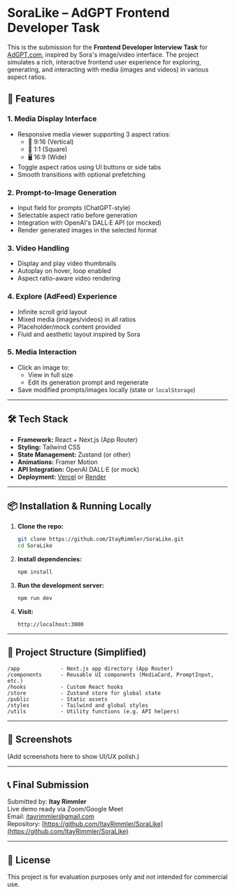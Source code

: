 
# SoraLike – AdGPT Frontend Developer Task

This is the submission for the **Frontend Developer Interview Task** for [AdGPT.com](http://adgpt.com/), inspired by Sora's image/video interface. The project simulates a rich, interactive frontend user experience for exploring, generating, and interacting with media (images and videos) in various aspect ratios.

## 🚀 Features

### 1. Media Display Interface
- Responsive media viewer supporting 3 aspect ratios:
  - 📱 9:16 (Vertical)
  - 🔳 1:1 (Square)
  - 🖥️ 16:9 (Wide)
- Toggle aspect ratios using UI buttons or side tabs
- Smooth transitions with optional prefetching

### 2. Prompt-to-Image Generation
- Input field for prompts (ChatGPT-style)
- Selectable aspect ratio before generation
- Integration with OpenAI's DALL·E API (or mocked)
- Render generated images in the selected format

### 3. Video Handling
- Display and play video thumbnails
- Autoplay on hover, loop enabled
- Aspect ratio-aware video rendering

### 4. Explore (AdFeed) Experience
- Infinite scroll grid layout
- Mixed media (images/videos) in all ratios
- Placeholder/mock content provided
- Fluid and aesthetic layout inspired by Sora

### 5. Media Interaction
- Click an image to:
  - View in full size
  - Edit its generation prompt and regenerate
- Save modified prompts/images locally (state or `localStorage`)

---

## 🛠️ Tech Stack

- **Framework:** React + Next.js (App Router)
- **Styling:** Tailwind CSS
- **State Management:** Zustand (or other)
- **Animations:** Framer Motion
- **API Integration:** OpenAI DALL·E (or mock)
- **Deployment:** [Vercel](https://vercel.com/) or [Render](https://render.com/)

---

## 📦 Installation & Running Locally

1. **Clone the repo:**
   ```bash
   git clone https://github.com/ItayRimmler/SoraLike.git
   cd SoraLike
   ```

2. **Install dependencies:**
   ```bash
   npm install
   ```

3. **Run the development server:**
   ```bash
   npm run dev
   ```

4. **Visit:**
   ```
   http://localhost:3000
   ```

---

## 📂 Project Structure (Simplified)

```
/app             - Next.js app directory (App Router)
/components      - Reusable UI components (MediaCard, PromptInput, etc.)
/hooks           - Custom React hooks
/store           - Zustand store for global state
/public          - Static assets
/styles          - Tailwind and global styles
/utils           - Utility functions (e.g. API helpers)
```

---

## 📸 Screenshots

(Add screenshots here to show UI/UX polish.)

---

## 📞 Final Submission

Submitted by: **Itay Rimmler**  
Live demo ready via Zoom/Google Meet  
Email: itayrimmler@gmail.com  
Repository: [https://github.com/ItayRimmler/SoraLike](https://github.com/ItayRimmler/SoraLike)

---

## 📄 License

This project is for evaluation purposes only and not intended for commercial use.
